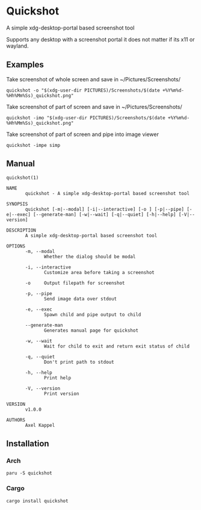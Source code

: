 # Quickshot
A simple xdg-desktop-portal based screenshot tool

Supports any desktop with a screenshot portal it does not matter if its x11 or wayland.

## Examples
Take screenshot of whole screen and save in ~/Pictures/Screenshots/
```shell
quickshot -o "$(xdg-user-dir PICTURES)/Screenshots/$(date +%Y%m%d-%Hh%Mm%Ss)_quickshot.png"
```

Take screenshot of part of screen and save in ~/Pictures/Screenshots/
```shell
quickshot -imo "$(xdg-user-dir PICTURES)/Screenshots/$(date +%Y%m%d-%Hh%Mm%Ss)_quickshot.png"
```

Take screenshot of part of screen and pipe into image viewer
```shell
quickshot -impe simp
```

## Manual
```
quickshot(1)

NAME
       quickshot - A simple xdg-desktop-portal based screenshot tool

SYNOPSIS
       quickshot [-m|--modal] [-i|--interactive] [-o ] [-p|--pipe] [-e|--exec] [--generate-man] [-w|--wait] [-q|--quiet] [-h|--help] [-V|--version]

DESCRIPTION
       A simple xdg-desktop-portal based screenshot tool

OPTIONS
       -m, --modal
              Whether the dialog should be modal

       -i, --interactive
              Customize area before taking a screenshot

       -o     Output filepath for screenshot

       -p, --pipe
              Send image data over stdout

       -e, --exec
              Spawn child and pipe output to child

       --generate-man
              Generates manual page for quickshot

       -w, --wait
              Wait for child to exit and return exit status of child

       -q, --quiet
              Don't print path to stdout

       -h, --help
              Print help

       -V, --version
              Print version

VERSION
       v1.0.0

AUTHORS
       Axel Kappel
```

## Installation
### Arch
```shell
paru -S quickshot
```
### Cargo
```shell
cargo install quickshot
```
